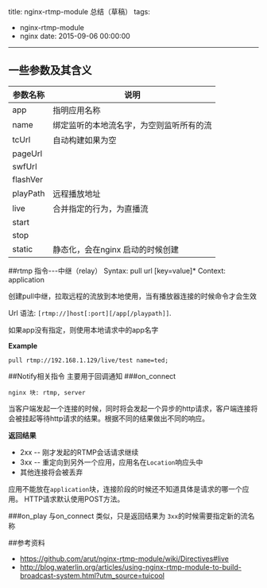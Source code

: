 title: nginx-rtmp-module 总结（草稿）
tags:
  - nginx-rtmp-module
  - nginx
date: 2015-09-06 00:00:00
---

## 一些参数及其含义

|参数名称|说明|
|---|---|
|app|指明应用名称|
|name|绑定监听的本地流名字，为空则监听所有的流|
|tcUrl|自动构建如果为空|
|pageUrl||
|swfUrl||
|flashVer||
|playPath|远程播放地址|
|live|合并指定的行为，为直播流|
|start||
|stop||
|static|静态化，会在nginx 启动的时候创建|


##rtmp 指令---中继（relay）
    Syntax: pull url [key=value]*
    Context: application

创建pull中继，拉取远程的流放到本地使用，当有播放器连接的时候命令才会生效

Url 语法: `[rtmp://]host[:port][/app[/playpath]]`.

如果app没有指定，则使用本地请求中的app名字




**Example**

    pull rtmp://192.168.1.129/live/test name=ted;


##Notify相关指令
主要用于回调通知
###on_connect

    nginx 块: rtmp, server

当客户端发起一个连接的时候，同时将会发起一个异步的http请求，客户端连接将会被挂起等待http请求的结果。根据不同的结果做出不同的响应。

**返回结果**
- 2xx -- 刚才发起的RTMP会话请求继续
- 3xx -- 重定向到另外一个应用，应用名在`Location`响应头中
- 其他连接将会被丢弃

应用不能放在`application`块，连接阶段的时候还不知道具体是请求的哪一个应用。
HTTP请求默认使用POST方法。


###on_play
与on_connect 类似，只是返回结果为 `3xx`的时候需要指定新的流名称


##参考资料
- https://github.com/arut/nginx-rtmp-module/wiki/Directives#live
- http://blog.waterlin.org/articles/using-nginx-rtmp-module-to-build-broadcast-system.html?utm_source=tuicool